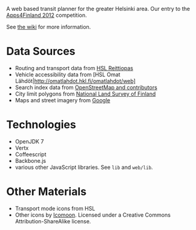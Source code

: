 A web based transit planner for the greater Helsinki area.
Our entry to the [Apps4Finland 2012](http://apps4finland.fi/2012/10/01/sovellus-ihan-hyva-reittiopas/) competition.

See [the wiki](https://github.com/reitti/reittiopas/wiki) for more information.

Data Sources
============

* Routing and transport data from [HSL Reittiopas](http://www.reittiopas.fi)
* Vehicle accessibility data from [HSL Omat Lähdöt|http://omatlahdot.hkl.fi/omatlahdot/web]
* Search index data from [OpenStreetMap and contributors](http://www.openstreetmap.org/)
* City limit polygons from [National Land Survey of Finland](http://www.maanmittauslaitos.fi/en)
* Maps and street imagery from [Google](http://maps.google.com)

Technologies
============

* OpenJDK 7
* Vertx
* Coffeescript
* Backbone.js
* various other JavaScript libraries. See `lib` and `web/lib`.

Other Materials
===============

* Transport mode icons from HSL
* Other icons by [Icomoon](http://icomoon.io/). Licensed under a Creative Commons Attribution-ShareAlike license.
